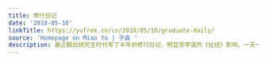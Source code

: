 ```yaml
---
title: 修行日记
date: '2018-05-10'
linkTitle: https://yufree.cn/cn/2018/05/10/graduate-daily/
source: 'Homepage on Miao Yu | 于淼 '
description: 最近翻出研究生时代写了半年的修行日记，明显受李诞的《扯经》影响，一天一条，不过你得倒着读。另外就是里面应该影射了我14年5月到11月经历的一
---
```

